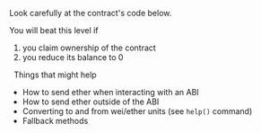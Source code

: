 Look carefully at the contract's code below.

You will beat this level if
1) you claim ownership of the contract
2) you reduce its balance to 0

&nbsp;
Things that might help
* How to send ether when interacting with an ABI
* How to send ether outside of the ABI
* Converting to and from wei/ether units (see `help()` command)
* Fallback methods
